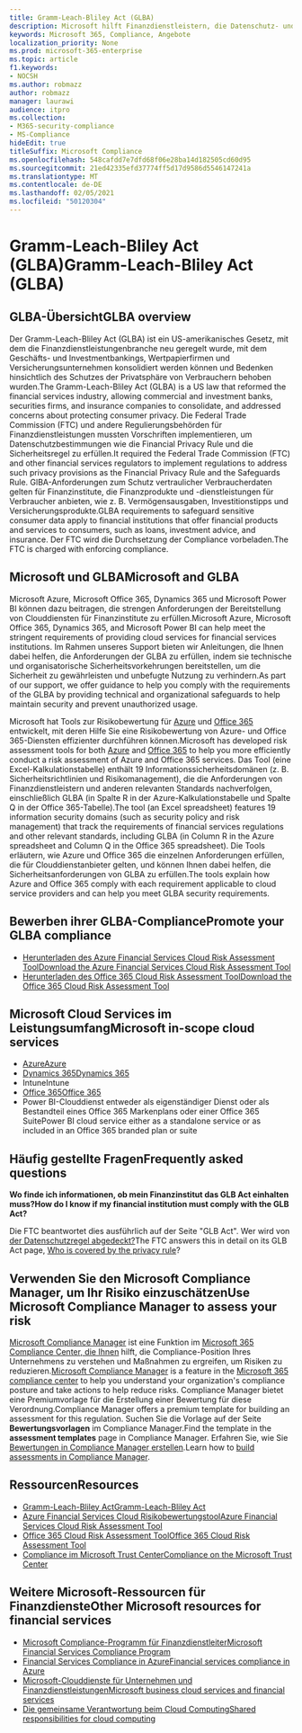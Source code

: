 ```yaml
---
title: Gramm-Leach-Bliley Act (GLBA)
description: Microsoft hilft Finanzdienstleistern, die Datenschutz- und Sicherheitsanforderungen des Gramm-Leach-Bliley Act (GLBA) zu erfüllen.
keywords: Microsoft 365, Compliance, Angebote
localization_priority: None
ms.prod: microsoft-365-enterprise
ms.topic: article
f1.keywords:
- NOCSH
ms.author: robmazz
author: robmazz
manager: laurawi
audience: itpro
ms.collection:
- M365-security-compliance
- MS-Compliance
hideEdit: true
titleSuffix: Microsoft Compliance
ms.openlocfilehash: 548cafdd7e7dfd68f06e28ba14d182505cd60d95
ms.sourcegitcommit: 21ed42335efd37774ff5d17d9586d5546147241a
ms.translationtype: MT
ms.contentlocale: de-DE
ms.lasthandoff: 02/05/2021
ms.locfileid: "50120304"
---
```

# <a name="gramm-leach-bliley-act-glba"></a><span data-ttu-id="6f533-104">Gramm-Leach-Bliley Act (GLBA)</span><span class="sxs-lookup"><span data-stu-id="6f533-104">Gramm-Leach-Bliley Act (GLBA)</span></span>

## <a name="glba-overview"></a><span data-ttu-id="6f533-105">GLBA-Übersicht</span><span class="sxs-lookup"><span data-stu-id="6f533-105">GLBA overview</span></span>

<span data-ttu-id="6f533-106">Der Gramm-Leach-Bliley Act (GLBA) ist ein US-amerikanisches Gesetz, mit dem die Finanzdienstleistungenbranche neu geregelt wurde, mit dem Geschäfts- und Investmentbankings, Wertpapierfirmen und Versicherungsunternehmen konsolidiert werden können und Bedenken hinsichtlich des Schutzes der Privatsphäre von Verbrauchern behoben wurden.</span><span class="sxs-lookup"><span data-stu-id="6f533-106">The Gramm-Leach-Bliley Act (GLBA) is a US law that reformed the financial services industry, allowing commercial and investment banks, securities firms, and insurance companies to consolidate, and addressed concerns about protecting consumer privacy.</span></span> <span data-ttu-id="6f533-107">Die Federal Trade Commission (FTC) und andere Regulierungsbehörden für Finanzdienstleistungen mussten Vorschriften implementieren, um Datenschutzbestimmungen wie die Financial Privacy Rule und die Sicherheitsregel zu erfüllen.</span><span class="sxs-lookup"><span data-stu-id="6f533-107">It required the Federal Trade Commission (FTC) and other financial services regulators to implement regulations to address such privacy provisions as the Financial Privacy Rule and the Safeguards Rule.</span></span> <span data-ttu-id="6f533-108">GlBA-Anforderungen zum Schutz vertraulicher Verbraucherdaten gelten für Finanzinstitute, die Finanzprodukte und -dienstleistungen für Verbraucher anbieten, wie z. B. Vermögensausgaben, Investitionstipps und Versicherungsprodukte.</span><span class="sxs-lookup"><span data-stu-id="6f533-108">GLBA requirements to safeguard sensitive consumer data apply to financial institutions that offer financial products and services to consumers, such as loans, investment advice, and insurance.</span></span> <span data-ttu-id="6f533-109">Der FTC wird die Durchsetzung der Compliance vorbeladen.</span><span class="sxs-lookup"><span data-stu-id="6f533-109">The FTC is charged with enforcing compliance.</span></span>

## <a name="microsoft-and-glba"></a><span data-ttu-id="6f533-110">Microsoft und GLBA</span><span class="sxs-lookup"><span data-stu-id="6f533-110">Microsoft and GLBA</span></span>

<span data-ttu-id="6f533-111">Microsoft Azure, Microsoft Office 365, Dynamics 365 und Microsoft Power BI können dazu beitragen, die strengen Anforderungen der Bereitstellung von Clouddiensten für Finanzinstitute zu erfüllen.</span><span class="sxs-lookup"><span data-stu-id="6f533-111">Microsoft Azure, Microsoft Office 365, Dynamics 365, and Microsoft Power BI can help meet the stringent requirements of providing cloud services for financial services institutions.</span></span> <span data-ttu-id="6f533-112">Im Rahmen unseres Support bieten wir Anleitungen, die Ihnen dabei helfen, die Anforderungen der GLBA zu erfüllen, indem sie technische und organisatorische Sicherheitsvorkehrungen bereitstellen, um die Sicherheit zu gewährleisten und unbefugte Nutzung zu verhindern.</span><span class="sxs-lookup"><span data-stu-id="6f533-112">As part of our support, we offer guidance to help you comply with the requirements of the GLBA by providing technical and organizational safeguards to help maintain security and prevent unauthorized usage.</span></span>

<span data-ttu-id="6f533-113">Microsoft hat Tools zur Risikobewertung für [Azure](https://servicetrust.microsoft.com/ViewPage/TrustDocuments?command=Download&downloadType=Document&downloadId=6b218946-c235-4234-9beb-d557e39a3f44&docTab=6d000410-c9e9-11e7-9a91-892aae8839ad_Compliance_Guides) und [Office 365](https://servicetrust.microsoft.com/ViewPage/TrustDocuments?command=Download&downloadType=Document&downloadId=55702ffd-c35a-4619-8722-ab71c0c02002&docTab=6d000410-c9e9-11e7-9a91-892aae8839ad_Compliance_Guides) entwickelt, mit deren Hilfe Sie eine Risikobewertung von Azure- und Office 365-Diensten effizienter durchführen können.</span><span class="sxs-lookup"><span data-stu-id="6f533-113">Microsoft has developed risk assessment tools for both [Azure](https://servicetrust.microsoft.com/ViewPage/TrustDocuments?command=Download&downloadType=Document&downloadId=6b218946-c235-4234-9beb-d557e39a3f44&docTab=6d000410-c9e9-11e7-9a91-892aae8839ad_Compliance_Guides) and [Office 365](https://servicetrust.microsoft.com/ViewPage/TrustDocuments?command=Download&downloadType=Document&downloadId=55702ffd-c35a-4619-8722-ab71c0c02002&docTab=6d000410-c9e9-11e7-9a91-892aae8839ad_Compliance_Guides) to help you more efficiently conduct a risk assessment of Azure and Office 365 services.</span></span> <span data-ttu-id="6f533-114">Das Tool (eine Excel-Kalkulationstabelle) enthält 19 Informationssicherheitsdomänen (z. B. Sicherheitsrichtlinien und Risikomanagement), die die Anforderungen von Finanzdienstleistern und anderen relevanten Standards nachverfolgen, einschließlich GLBA (in Spalte R in der Azure-Kalkulationstabelle und Spalte Q in der Office 365-Tabelle).</span><span class="sxs-lookup"><span data-stu-id="6f533-114">The tool (an Excel spreadsheet) features 19 information security domains (such as security policy and risk management) that track the requirements of financial services regulations and other relevant standards, including GLBA (in Column R in the Azure spreadsheet and Column Q in the Office 365 spreadsheet).</span></span> <span data-ttu-id="6f533-115">Die Tools erläutern, wie Azure und Office 365 die einzelnen Anforderungen erfüllen, die für Clouddienstanbieter gelten, und können Ihnen dabei helfen, die Sicherheitsanforderungen von GLBA zu erfüllen.</span><span class="sxs-lookup"><span data-stu-id="6f533-115">The tools explain how Azure and Office 365 comply with each requirement applicable to cloud service providers and can help you meet GLBA security requirements.</span></span>

## <a name="promote-your-glba-compliance"></a><span data-ttu-id="6f533-116">Bewerben ihrer GLBA-Compliance</span><span class="sxs-lookup"><span data-stu-id="6f533-116">Promote your GLBA compliance</span></span>

- [<span data-ttu-id="6f533-117">Herunterladen des Azure Financial Services Cloud Risk Assessment Tool</span><span class="sxs-lookup"><span data-stu-id="6f533-117">Download the Azure Financial Services Cloud Risk Assessment Tool</span></span>](https://servicetrust.microsoft.com/ViewPage/TrustDocuments?command=Download&downloadType=Document&downloadId=6b218946-c235-4234-9beb-d557e39a3f44&docTab=6d000410-c9e9-11e7-9a91-892aae8839ad_Compliance_Guides)
- [<span data-ttu-id="6f533-118">Herunterladen des Office 365 Cloud Risk Assessment Tool</span><span class="sxs-lookup"><span data-stu-id="6f533-118">Download the Office 365 Cloud Risk Assessment Tool</span></span>](https://servicetrust.microsoft.com/ViewPage/TrustDocuments?command=Download&downloadType=Document&downloadId=55702ffd-c35a-4619-8722-ab71c0c02002&docTab=6d000410-c9e9-11e7-9a91-892aae8839ad_Compliance_Guides)

## <a name="microsoft-in-scope-cloud-services"></a><span data-ttu-id="6f533-119">Microsoft Cloud Services im Leistungsumfang</span><span class="sxs-lookup"><span data-stu-id="6f533-119">Microsoft in-scope cloud services</span></span>

- [<span data-ttu-id="6f533-120">Azure</span><span class="sxs-lookup"><span data-stu-id="6f533-120">Azure</span></span>](https://aka.ms/AzureCompliance)
- [<span data-ttu-id="6f533-121">Dynamics 365</span><span class="sxs-lookup"><span data-stu-id="6f533-121">Dynamics 365</span></span>](https://aka.ms/d365-compliance-list)
- <span data-ttu-id="6f533-122">Intune</span><span class="sxs-lookup"><span data-stu-id="6f533-122">Intune</span></span>
- [<span data-ttu-id="6f533-123">Office 365</span><span class="sxs-lookup"><span data-stu-id="6f533-123">Office 365</span></span>](https://go.microsoft.com/fwlink/p/?LinkID=2077751)
- <span data-ttu-id="6f533-124">Power BI-Clouddienst entweder als eigenständiger Dienst oder als Bestandteil eines Office 365 Markenplans oder einer Office 365 Suite</span><span class="sxs-lookup"><span data-stu-id="6f533-124">Power BI cloud service either as a standalone service or as included in an Office 365 branded plan or suite</span></span>

## <a name="frequently-asked-questions"></a><span data-ttu-id="6f533-125">Häufig gestellte Fragen</span><span class="sxs-lookup"><span data-stu-id="6f533-125">Frequently asked questions</span></span>

<span data-ttu-id="6f533-126">**Wo finde ich informationen, ob mein Finanzinstitut das GLB Act einhalten muss?**</span><span class="sxs-lookup"><span data-stu-id="6f533-126">**How do I know if my financial institution must comply with the GLB Act?**</span></span>

<span data-ttu-id="6f533-127">Die FTC beantwortet dies ausführlich auf der Seite "GLB Act". Wer wird von [der Datenschutzregel abgedeckt?](https://www.ftc.gov/tips-advice/business-center/guidance/how-comply-privacy-consumer-financial-information-rule-gramm#whois)</span><span class="sxs-lookup"><span data-stu-id="6f533-127">The FTC answers this in detail on its GLB Act page, [Who is covered by the privacy rule](https://www.ftc.gov/tips-advice/business-center/guidance/how-comply-privacy-consumer-financial-information-rule-gramm#whois)?</span></span>

## <a name="use-microsoft-compliance-manager-to-assess-your-risk"></a><span data-ttu-id="6f533-128">Verwenden Sie den Microsoft Compliance Manager, um Ihr Risiko einzuschätzen</span><span class="sxs-lookup"><span data-stu-id="6f533-128">Use Microsoft Compliance Manager to assess your risk</span></span>

<span data-ttu-id="6f533-129">[Microsoft Compliance Manager](/microsoft-365/compliance/compliance-manager) ist eine Funktion im [Microsoft 365 Compliance Center, die Ihnen](/microsoft-365/compliance/microsoft-365-compliance-center) hilft, die Compliance-Position Ihres Unternehmens zu verstehen und Maßnahmen zu ergreifen, um Risiken zu reduzieren.</span><span class="sxs-lookup"><span data-stu-id="6f533-129">[Microsoft Compliance Manager](/microsoft-365/compliance/compliance-manager) is a feature in the [Microsoft 365 compliance center](/microsoft-365/compliance/microsoft-365-compliance-center) to help you understand your organization's compliance posture and take actions to help reduce risks.</span></span> <span data-ttu-id="6f533-130">Compliance Manager bietet eine Premiumvorlage für die Erstellung einer Bewertung für diese Verordnung.</span><span class="sxs-lookup"><span data-stu-id="6f533-130">Compliance Manager offers a premium template for building an assessment for this regulation.</span></span> <span data-ttu-id="6f533-131">Suchen Sie die Vorlage auf der Seite **Bewertungsvorlagen** im Compliance Manager.</span><span class="sxs-lookup"><span data-stu-id="6f533-131">Find the template in the **assessment templates** page in Compliance Manager.</span></span> <span data-ttu-id="6f533-132">Erfahren Sie, wie Sie [Bewertungen in Compliance Manager erstellen](/microsoft-365/compliance/compliance-manager-assessments).</span><span class="sxs-lookup"><span data-stu-id="6f533-132">Learn how to [build assessments in Compliance Manager](/microsoft-365/compliance/compliance-manager-assessments).</span></span>

## <a name="resources"></a><span data-ttu-id="6f533-133">Ressourcen</span><span class="sxs-lookup"><span data-stu-id="6f533-133">Resources</span></span>

- [<span data-ttu-id="6f533-134">Gramm-Leach-Bliley Act</span><span class="sxs-lookup"><span data-stu-id="6f533-134">Gramm-Leach-Bliley Act</span></span>](https://www.ftc.gov/tips-advice/business-center/privacy-and-security/gramm-leach-bliley-act)
- [<span data-ttu-id="6f533-135">Azure Financial Services Cloud Risikobewertungstool</span><span class="sxs-lookup"><span data-stu-id="6f533-135">Azure Financial Services Cloud Risk Assessment Tool</span></span>](https://servicetrust.microsoft.com/ViewPage/TrustDocuments?command=Download&downloadType=Document&downloadId=6b218946-c235-4234-9beb-d557e39a3f44&docTab=6d000410-c9e9-11e7-9a91-892aae8839ad_Compliance_Guides)
- [<span data-ttu-id="6f533-136">Office 365 Cloud Risk Assessment Tool</span><span class="sxs-lookup"><span data-stu-id="6f533-136">Office 365 Cloud Risk Assessment Tool</span></span>](https://servicetrust.microsoft.com/ViewPage/TrustDocuments?command=Download&downloadType=Document&downloadId=55702ffd-c35a-4619-8722-ab71c0c02002&docTab=6d000410-c9e9-11e7-9a91-892aae8839ad_Compliance_Guides)
- [<span data-ttu-id="6f533-137">Compliance im Microsoft Trust Center</span><span class="sxs-lookup"><span data-stu-id="6f533-137">Compliance on the Microsoft Trust Center</span></span>](https://www.microsoft.com/trust-center/compliance/compliance-overview)

## <a name="other-microsoft-resources-for-financial-services"></a><span data-ttu-id="6f533-138">Weitere Microsoft-Ressourcen für Finanzdienste</span><span class="sxs-lookup"><span data-stu-id="6f533-138">Other Microsoft resources for financial services</span></span>

- [<span data-ttu-id="6f533-139">Microsoft Compliance-Programm für Finanzdienstleiter</span><span class="sxs-lookup"><span data-stu-id="6f533-139">Microsoft Financial Services Compliance Program</span></span>](https://www.microsoft.com/download/details.aspx?id=55332)
- [<span data-ttu-id="6f533-140">Financial Services Compliance in Azure</span><span class="sxs-lookup"><span data-stu-id="6f533-140">Financial services compliance in Azure</span></span>](https://azure.microsoft.com/resources/videos/azurecon-2015-financial-services-compliance-in-azure/)
- [<span data-ttu-id="6f533-141">Microsoft-Clouddienste für Unternehmen und Finanzdienstleistungen</span><span class="sxs-lookup"><span data-stu-id="6f533-141">Microsoft business cloud services and financial services</span></span>](https://www.microsoft.com/trustcenter/cloudservices/financialservices)
- [<span data-ttu-id="6f533-142">Die gemeinsame Verantwortung beim Cloud Computing</span><span class="sxs-lookup"><span data-stu-id="6f533-142">Shared responsibilities for cloud computing</span></span>](https://aka.ms/sharedresponsibility)
